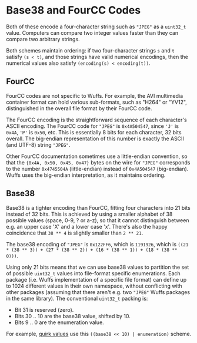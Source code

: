 # Base38 and FourCC Codes

Both of these encode a four-character string such as `"JPEG"` as a `uint32_t`
value. Computers can compare two integer values faster than they can compare
two arbitrary strings.

Both schemes maintain ordering: if two four-character strings `s` and `t`
satisfy `(s < t)`, and those strings have valid numerical encodings, then the
numerical values also satisfy `(encoding(s) < encoding(t))`.


## FourCC

FourCC codes are not specific to Wuffs. For example, the AVI multimedia
container format can hold various sub-formats, such as "H264" or "YV12",
distinguished in the overall file format by their FourCC code.

The FourCC encoding is the straightforward sequence of each character's ASCII
encoding. The FourCC code for `"JPEG"` is `0x4A504547`, since `'J'` is `0x4A`,
`'P'` is `0x50`, etc. This is essentially 8 bits for each character, 32 bits
overall. The big-endian representation of this number is exactly the ASCII (and
UTF-8) string `"JPEG"`.

Other FourCC documentation sometimes use a little-endian convention, so that
the `{0x4A, 0x50, 0x45, 0x47}` bytes on the wire for `"JPEG"` corresponds to
the number `0x4745504A` (little-endian) instead of `0x4A504547` (big-endian).
Wuffs uses the big-endian interpretation, as it maintains ordering.


## Base38

Base38 is a tighter encoding than FourCC, fitting four characters into 21 bits
instead of 32 bits. This is achieved by using a smaller alphabet of 38 possible
values (space, 0-9, ? or a-z), so that it cannot distinguish between e.g. an
upper case 'X' and a lower case 'x'. There's also the happy coincidence that
`38 ** 4` is slightly smaller than `2 ** 21`.

The base38 encoding of `"JPEG"` is `0x122FF6`, which is `1191926`, which is
`((21 * (38 ** 3)) + (27 * (38 ** 2)) + (16 * (38 ** 1)) + (18 * (38 ** 0)))`.

Using only 21 bits means that we can use base38 values to partition the set of
possible `uint32_t` values into file-format specific enumerations. Each package
(i.e. Wuffs implementation of a specific file format) can define up to 1024
different values in their own namespace, without conflicting with other
packages (assuming that there aren't e.g. two `"JPEG"` Wuffs packages in the
same library). The conventional `uint32_t` packing is:

- Bit        31 is reserved (zero).
- Bits 30 .. 10 are the base38 value, shifted by 10.
- Bits  9 ..  0 are the enumeration value.

For example, [quirk values](/doc/note/quirks.md) use this `((base38 << 10) |
enumeration)` scheme.
